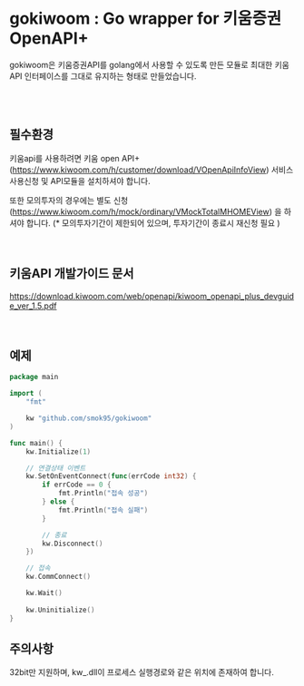# gokiwoom : Go wrapper for 키움증권 OpenAPI+

gokiwoom은 키움증권API를 golang에서 사용할 수 있도록 만든 모듈로
최대한 키움API 인터페이스를 그대로 유지하는 형태로 만들었습니다.
  
</br></br>

## 필수환경
키움api를 사용하려면 키움 open API+(https://www.kiwoom.com/h/customer/download/VOpenApiInfoView) 서비스 사용신청 및 API모듈을 설치하셔야 합니다.

또한 모의투자의 경우에는 별도 신청(https://www.kiwoom.com/h/mock/ordinary/VMockTotalMHOMEView) 을 하셔야 합니다.
(* 모의투자기간이 제한되어 있으며, 투자기간이 종료시 재신청 필요 )
</br></br></br>

## 키움API 개발가이드 문서
https://download.kiwoom.com/web/openapi/kiwoom_openapi_plus_devguide_ver_1.5.pdf
</br></br></br>
## 예제
```go
package main

import (
	"fmt"

	kw "github.com/smok95/gokiwoom"
)

func main() {
	kw.Initialize(1)

	// 연결상태 이벤트
	kw.SetOnEventConnect(func(errCode int32) {
		if errCode == 0 {
			fmt.Println("접속 성공")
		} else {
			fmt.Println("접속 실패")
		}

		// 종료
		kw.Disconnect()
	})

	// 접속
	kw.CommConnect()

	kw.Wait()
	
	kw.Uninitialize()
}
```
  
    
      

## 주의사항
32bit만 지원하며, kw_.dll이 프로세스 실행경로와 같은 위치에 존재하여 합니다.

